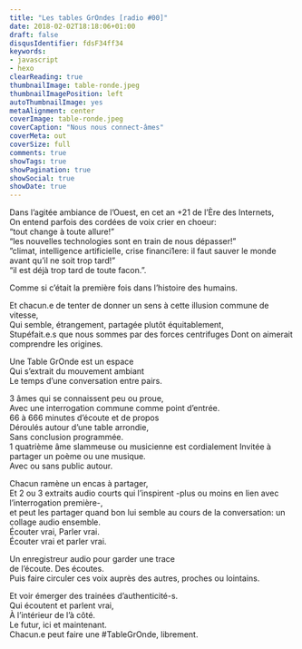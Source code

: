 ```yaml
---
title: "Les tables GrOndes [radio #00]"
date: 2018-02-02T18:18:06+01:00
draft: false
disqusIdentifier: fdsF34ff34
keywords:
- javascript
- hexo
clearReading: true
thumbnailImage: table-ronde.jpeg
thumbnailImagePosition: left
autoThumbnailImage: yes
metaAlignment: center
coverImage: table-ronde.jpeg
coverCaption: "Nous nous connect-âmes"
coverMeta: out
coverSize: full
comments: true
showTags: true
showPagination: true
showSocial: true
showDate: true
---
```


Dans l’agitée ambiance de l’Ouest, en cet an +21 de l’Ère des Internets,   
On entend parfois des cordées de voix crier en choeur:   
“tout change à toute allure!”   
“les nouvelles technologies sont en train de nous dépasser!”    
”climat, intelligence artificielle, crise financi1ere: il faut sauver le monde avant qu’il ne soit trop tard!”   
“il est déjà trop tard de toute facon.”.   
   
Comme si c’était la première fois dans l’histoire des humains.   
   
Et chacun.e de tenter de donner un sens à cette illusion commune de vitesse,     
Qui semble, étrangement, partagée plutôt équitablement,   
Stupéfait.e.s  que nous sommes par des forces centrifuges Dont on aimerait comprendre les origines.   
   
   
Une Table GrOnde est un espace    
Qui s’extrait du mouvement ambiant    
Le temps d’une conversation entre pairs.    
     
3 âmes qui se connaissent peu ou proue,    
Avec une interrogation commune comme point d’entrée.    
66 à 666 minutes d’écoute et de propos     
Déroulés autour d’une table arrondie,     
Sans conclusion programmée.    
1 quatrième âme slammeuse ou musicienne est cordialement Invitée à partager un poème ou une musique.    
Avec ou sans public autour.    
    
Chacun ramène un encas à partager,    
Et 2 ou 3 extraits audio courts qui l’inspirent -plus ou moins en lien avec l’interrogation première-,     
et peut les partager quand bon lui semble au cours de la conversation: un collage audio ensemble.    
Écouter vrai, Parler vrai.    
Écouter vrai et parler vrai.     
    
Un enregistreur audio pour garder une trace     
de l’écoute. Des écoutes.     
Puis faire circuler ces voix auprès des autres, proches ou lointains.    
    
Et voir émerger des trainées d’authenticité-s.     
Qui écoutent et parlent vrai,     
À l’intérieur de l’à côté.    
Le futur, ici et maintenant.    
Chacun.e peut faire une #TableGrOnde, librement.    
